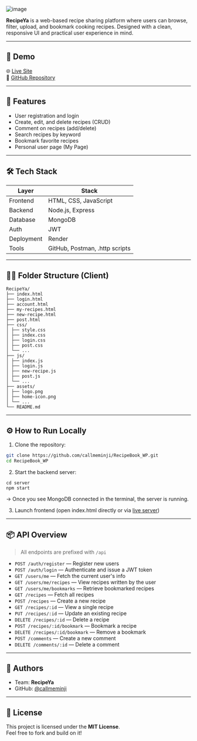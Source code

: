 ![image](https://github.com/user-attachments/assets/b1519761-89a2-4b6c-9293-f3052d96e381)


**RecipeYa** is a web-based recipe sharing platform where users can browse, filter, upload, and bookmark cooking recipes. Designed with a clean, responsive UI and practical user experience in mind.

---

## 🔗 Demo

🌐 [Live Site](https://recipeya.onrender.com)  
📂 [GitHub Repository](https://github.com/callmeminji/RecipeBook_WP)

---

## 🚀 Features

- User registration and login
- Create, edit, and delete recipes (CRUD)
- Comment on recipes (add/delete)
- Search recipes by keyword
- Bookmark favorite recipes
- Personal user page (My Page)

---

## 🛠️ Tech Stack

| Layer       | Stack                          |
|-------------|---------------------------------|
| Frontend    | HTML, CSS, JavaScript |
| Backend     | Node.js, Express               |
| Database    | MongoDB         |
| Auth        | JWT            |
| Deployment  | Render                         |
| Tools       | GitHub, Postman, .http scripts |


---

## 🧑‍💻 Folder Structure (Client)
```
RecipeYa/
├── index.html
├── login.html
├── account.html
├── my-recipes.html
├── new-recipe.html
├── post.html
├── css/
│ ├── style.css
│ ├── index.css
│ ├── login.css
│ ├── post.css
│ └── ...
├── js/
│ ├── index.js
│ ├── login.js
│ ├── new-recipe.js
│ ├── post.js
│ └── ...
├── assets/
│ ├── logo.png
│ ├── home-icon.png
│ └── ...
└── README.md
```
---

## ⚙️ How to Run Locally

1. Clone the repository:

```bash
git clone https://github.com/callmeminji/RecipeBook_WP.git
cd RecipeBook_WP
```

2. Start the backend server:

```
cd server
npm start
```
  → Once you see MongoDB connected in the terminal, the server is running.

3. Launch frontend (open index.html directly or via [live server](http://localhost:3000))

---

## 📦 API Overview

> All endpoints are prefixed with `/api`

- `POST /auth/register` — Register new users  
- `POST /auth/login` — Authenticate and issue a JWT token
- `GET /users/me` — Fetch the current user's info  
- `GET /users/me/recipes` — View recipes written by the user  
- `GET /users/me/bookmarks` — Retrieve bookmarked recipes
- `GET /recipes` — Fetch all recipes  
- `POST /recipes` — Create a new recipe  
- `GET /recipes/:id` — View a single recipe  
- `PUT /recipes/:id` — Update an existing recipe  
- `DELETE /recipes/:id` — Delete a recipe  
- `POST /recipes/:id/bookmark` — Bookmark a recipe  
- `DELETE /recipes/:id/bookmark` — Remove a bookmark
- `POST /comments` — Create a new comment  
- `DELETE /comments/:id` — Delete a comment

---

## 🙌 Authors

- Team: **RecipeYa** 
- GitHub: [@callmeminji](https://github.com/callmeminji)

---

## 📄 License

This project is licensed under the **MIT License**.  
Feel free to fork and build on it!


